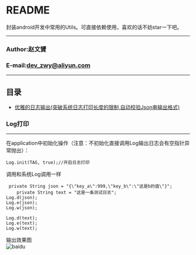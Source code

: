 README
===========================
封装android开发中常用的Utils。可直接依赖使用，喜欢的话不妨star一下吧。
****
### Author:赵文贇
### E-mail:dev_zwy@aliyun.com
****
## 目录
 - [优雅的日志输出(突破系统日志打印长度的限制,自动校验Json串输出格式)](#Log打印)
























### Log打印
 ------
 在application中初始化操作（注意：不初始化直接调用Log输出日志会有空指针异常抛出）：
 ```
 Log.init(TAG, true);//开启日志打印
 ```
 调用和系统Log调用一样
 ```
  private String json = "{\"key_a\":999,\"key_b\":\"这是b的值\"}";
     private String text = "这是一条测试日志";
Log.d(json);
Log.e(json);
Log.w(json);  

Log.d(text);
Log.e(text);
Log.w(text);
 ```
 输出效果图  
 ![baidu](http://www.baidu.com/img/bdlogo.gif "百度logo")